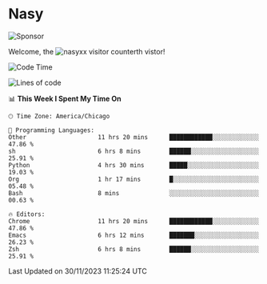 # Nasy

<!--
<p align="center">
<img height="200" src="https://github-readme-stats.vercel.app/api?username=nasyxx&count_private=true&show_icons=true&theme=dracula&include_all_commits=true"/>
<img height="200" src="https://github-readme-stats.vercel.app/api/top-langs/?username=nasyxx&theme=dracula&hide=html,jupyter+notebook&count_private=true&show_icons=true"/>
</p>

  
----------------
-->

![Sponsor](https://img.shields.io/static/v1.svg?label=Sponsor&message=%E2%9D%A4&logo=GitHub&style=flat&color=pink)
 
Welcome, the ![nasyxx visitor counter](https://count.getloli.com/get/@nasyxx?theme=rule34)th vistor!
 
<!--START_SECTION:waka-->
![Code Time](http://img.shields.io/badge/Code%20Time-4%2C032%20hrs%2028%20mins-blue)

![Lines of code](https://img.shields.io/badge/From%20Hello%20World%20I%27ve%20Written-6.3%20million%20lines%20of%20code-blue)

📊 **This Week I Spent My Time On** 

```text
🕑︎ Time Zone: America/Chicago

💬 Programming Languages: 
Other                    11 hrs 20 mins      ████████████░░░░░░░░░░░░░   47.86 % 
sh                       6 hrs 8 mins        ██████░░░░░░░░░░░░░░░░░░░   25.91 % 
Python                   4 hrs 30 mins       █████░░░░░░░░░░░░░░░░░░░░   19.03 % 
Org                      1 hr 17 mins        █░░░░░░░░░░░░░░░░░░░░░░░░   05.48 % 
Bash                     8 mins              ░░░░░░░░░░░░░░░░░░░░░░░░░   00.63 % 

🔥 Editors: 
Chrome                   11 hrs 20 mins      ████████████░░░░░░░░░░░░░   47.86 % 
Emacs                    6 hrs 12 mins       ███████░░░░░░░░░░░░░░░░░░   26.23 % 
Zsh                      6 hrs 8 mins        ██████░░░░░░░░░░░░░░░░░░░   25.91 % 
```


 Last Updated on 30/11/2023 11:25:24 UTC
<!--END_SECTION:waka-->

<!-- ![visitors](https://visitor-badge.laobi.icu/badge?page_id=nasyxx.nasyxx) -->
